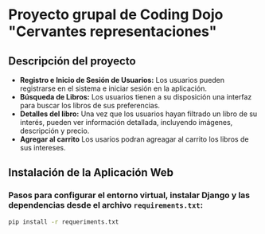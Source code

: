 # Proyecto grupal de Coding Dojo "Cervantes representaciones"
## Descripción del proyecto 
- **Registro e Inicio de Sesión de Usuarios:** Los usuarios pueden registrarse en el sistema e iniciar sesión en la aplicación.
- **Búsqueda de Libros:** Los usuarios tienen a su disposición una interfaz para buscar los libros de sus preferencias.
- **Detalles del libro:** Una vez que los usuarios hayan filtrado un libro de su interés, pueden ver información detallada, incluyendo imágenes, descripción y precio.
- **Agregar al carrito** Los usarios podran agreagar al carrito los libros de sus intereses.
## Instalación de la Aplicación Web 

### Pasos para configurar el entorno virtual, instalar Django y las dependencias desde el archivo `requirements.txt`:
```bash
pip install -r requeriments.txt
```